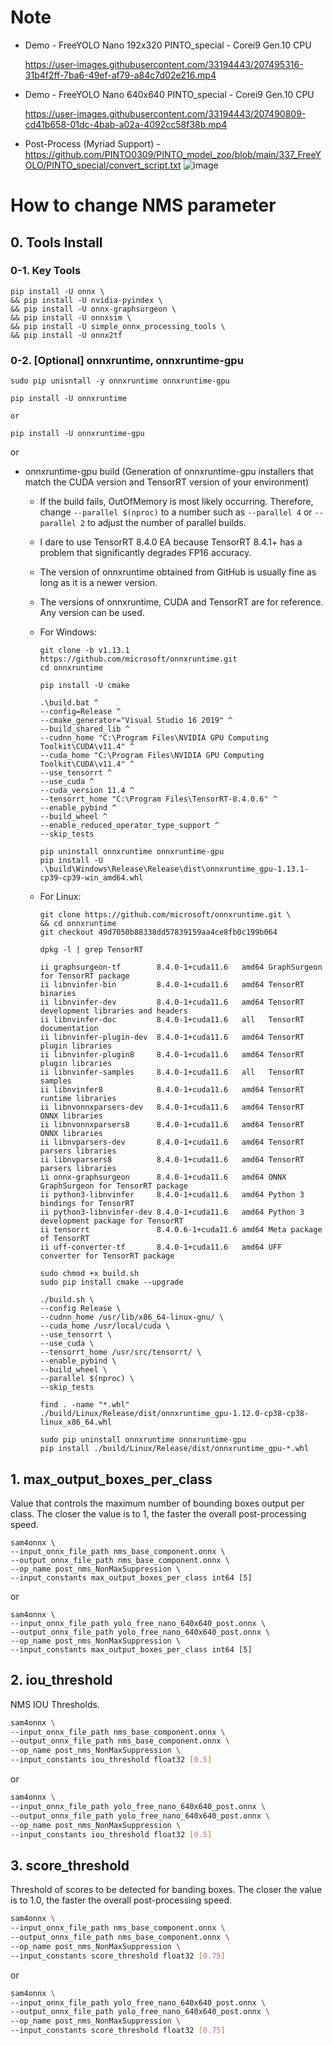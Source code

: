 # Note
- Demo - FreeYOLO Nano 192x320 PINTO_special - Corei9 Gen.10 CPU

  https://user-images.githubusercontent.com/33194443/207495316-31b4f2ff-7ba6-49ef-af79-a84c7d02e216.mp4

- Demo - FreeYOLO Nano 640x640 PINTO_special - Corei9 Gen.10 CPU

  https://user-images.githubusercontent.com/33194443/207490809-cd41b658-01dc-4bab-a02a-4092cc58f38b.mp4

- Post-Process (Myriad Support) - https://github.com/PINTO0309/PINTO_model_zoo/blob/main/337_FreeYOLO/PINTO_special/convert_script.txt
![image](https://user-images.githubusercontent.com/33194443/207271656-0b7fc7ca-aadb-4d3c-b18c-388bd60c687d.png)

# How to change NMS parameter
## 0. Tools Install
### 0-1. Key Tools
```
pip install -U onnx \
&& pip install -U nvidia-pyindex \
&& pip install -U onnx-graphsurgeon \
&& pip install -U onnxsim \
&& pip install -U simple_onnx_processing_tools \
&& pip install -U onnx2tf
```
### 0-2. [Optional] onnxruntime, onnxruntime-gpu
```
sudo pip unisntall -y onnxruntime onnxruntime-gpu

pip install -U onnxruntime

or

pip install -U onnxruntime-gpu
```
or

- onnxruntime-gpu build (Generation of onnxruntime-gpu installers that match the CUDA version and TensorRT version of your environment)
  - If the build fails, OutOfMemory is most likely occurring. Therefore, change `--parallel $(nproc)` to a number such as `--parallel 4` or `--parallel 2` to adjust the number of parallel builds.
  - I dare to use TensorRT 8.4.0 EA because TensorRT 8.4.1+ has a problem that significantly degrades FP16 accuracy.
  - The version of onnxruntime obtained from GitHub is usually fine as long as it is a newer version.
  - The versions of onnxruntime, CUDA and TensorRT are for reference. Any version can be used.
  - For Windows:
  
    ```
    git clone -b v1.13.1 https://github.com/microsoft/onnxruntime.git
    cd onnxruntime

    pip install -U cmake

    .\build.bat ^
    --config=Release ^
    --cmake_generator="Visual Studio 16 2019" ^
    --build_shared_lib ^
    --cudnn_home "C:\Program Files\NVIDIA GPU Computing Toolkit\CUDA\v11.4" ^
    --cuda_home "C:\Program Files\NVIDIA GPU Computing Toolkit\CUDA\v11.4" ^
    --use_tensorrt ^
    --use_cuda ^
    --cuda_version 11.4 ^
    --tensorrt_home "C:\Program Files\TensorRT-8.4.0.6" ^
    --enable_pybind ^
    --build_wheel ^
    --enable_reduced_operator_type_support ^
    --skip_tests
    
    pip uninstall onnxruntime onnxruntime-gpu
    pip install -U .\build\Windows\Release\Release\dist\onnxruntime_gpu-1.13.1-cp39-cp39-win_amd64.whl
    ```
  - For Linux:

    ```
    git clone https://github.com/microsoft/onnxruntime.git \
    && cd onnxruntime
    git checkout 49d7050b88338dd57839159aa4ce8fb0c199b064

    dpkg -l | grep TensorRT

    ii graphsurgeon-tf        8.4.0-1+cuda11.6   amd64 GraphSurgeon for TensorRT package
    ii libnvinfer-bin         8.4.0-1+cuda11.6   amd64 TensorRT binaries
    ii libnvinfer-dev         8.4.0-1+cuda11.6   amd64 TensorRT development libraries and headers
    ii libnvinfer-doc         8.4.0-1+cuda11.6   all   TensorRT documentation
    ii libnvinfer-plugin-dev  8.4.0-1+cuda11.6   amd64 TensorRT plugin libraries
    ii libnvinfer-plugin8     8.4.0-1+cuda11.6   amd64 TensorRT plugin libraries
    ii libnvinfer-samples     8.4.0-1+cuda11.6   all   TensorRT samples
    ii libnvinfer8            8.4.0-1+cuda11.6   amd64 TensorRT runtime libraries
    ii libnvonnxparsers-dev   8.4.0-1+cuda11.6   amd64 TensorRT ONNX libraries
    ii libnvonnxparsers8      8.4.0-1+cuda11.6   amd64 TensorRT ONNX libraries
    ii libnvparsers-dev       8.4.0-1+cuda11.6   amd64 TensorRT parsers libraries
    ii libnvparsers8          8.4.0-1+cuda11.6   amd64 TensorRT parsers libraries
    ii onnx-graphsurgeon      8.4.0-1+cuda11.6   amd64 ONNX GraphSurgeon for TensorRT package
    ii python3-libnvinfer     8.4.0-1+cuda11.6   amd64 Python 3 bindings for TensorRT
    ii python3-libnvinfer-dev 8.4.0-1+cuda11.6   amd64 Python 3 development package for TensorRT
    ii tensorrt               8.4.0.6-1+cuda11.6 amd64 Meta package of TensorRT
    ii uff-converter-tf       8.4.0-1+cuda11.6   amd64 UFF converter for TensorRT package

    sudo chmod +x build.sh
    sudo pip install cmake --upgrade

    ./build.sh \
    --config Release \
    --cudnn_home /usr/lib/x86_64-linux-gnu/ \
    --cuda_home /usr/local/cuda \
    --use_tensorrt \
    --use_cuda \
    --tensorrt_home /usr/src/tensorrt/ \
    --enable_pybind \
    --build_wheel \
    --parallel $(nproc) \
    --skip_tests

    find . -name "*.whl"
    ./build/Linux/Release/dist/onnxruntime_gpu-1.12.0-cp38-cp38-linux_x86_64.whl

    sudo pip uninstall onnxruntime onnxruntime-gpu
    pip install ./build/Linux/Release/dist/onnxruntime_gpu-*.whl
    ```

## 1. max_output_boxes_per_class
  Value that controls the maximum number of bounding boxes output per class. The closer the value is to 1, the faster the overall post-processing speed.
  ```
  sam4onnx \
  --input_onnx_file_path nms_base_component.onnx \
  --output_onnx_file_path nms_base_component.onnx \
  --op_name post_nms_NonMaxSuppression \
  --input_constants max_output_boxes_per_class int64 [5]
  ```
  or
  ```
  sam4onnx \
  --input_onnx_file_path yolo_free_nano_640x640_post.onnx \
  --output_onnx_file_path yolo_free_nano_640x640_post.onnx \
  --op_name post_nms_NonMaxSuppression \
  --input_constants max_output_boxes_per_class int64 [5]
  ```
## 2. iou_threshold
  NMS IOU Thresholds.
  ```bash
  sam4onnx \
  --input_onnx_file_path nms_base_component.onnx \
  --output_onnx_file_path nms_base_component.onnx \
  --op_name post_nms_NonMaxSuppression \
  --input_constants iou_threshold float32 [0.5]
  ```
  or
  ```bash
  sam4onnx \
  --input_onnx_file_path yolo_free_nano_640x640_post.onnx \
  --output_onnx_file_path yolo_free_nano_640x640_post.onnx \
  --op_name post_nms_NonMaxSuppression \
  --input_constants iou_threshold float32 [0.5]
  ```
## 3. score_threshold
  Threshold of scores to be detected for banding boxes. The closer the value is to 1.0, the faster the overall post-processing speed.
  ```bash
  sam4onnx \
  --input_onnx_file_path nms_base_component.onnx \
  --output_onnx_file_path nms_base_component.onnx \
  --op_name post_nms_NonMaxSuppression \
  --input_constants score_threshold float32 [0.75]
  ```
  or
  ```bash
  sam4onnx \
  --input_onnx_file_path yolo_free_nano_640x640_post.onnx \
  --output_onnx_file_path yolo_free_nano_640x640_post.onnx \
  --op_name post_nms_NonMaxSuppression \
  --input_constants score_threshold float32 [0.75]
  ```
